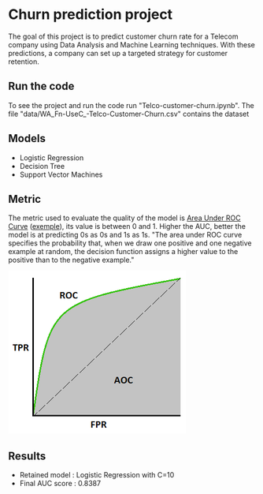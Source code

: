 # Churn prediction project

The goal of this project is to predict customer churn rate for a Telecom company using Data Analysis and Machine Learning techniques. With these predictions, a company can set up a targeted strategy for customer retention.

## Run the code
To see the project and run the code run "Telco-customer-churn.ipynb".
The file "data/WA_Fn-UseC_-Telco-Customer-Churn.csv" contains the dataset
## Models
+ Logistic Regression
+ Decision Tree
+ Support Vector Machines
## Metric
The metric used to evaluate the quality of the model is <a href="http://fouryears.eu/2011/10/12/roc-area-under-the-curve-explained/">Area Under ROC Curve</a> (<a href="https://blogs.sas.com/content/iml/2011/07/29/computing-an-roc-curve-from-basic-principles.html">exemple</a>), its value is between 0 and 1. Higher the AUC, better the model is at predicting 0s as 0s and 1s as 1s.
"The area under ROC curve specifies the probability that, when we draw one positive and one negative example at random, the decision function assigns a higher value to the positive than to the negative example."

<img src="img/AUC.png">

## Results
+ Retained model : Logistic Regression with C=10
+ Final AUC score : 0.8387
